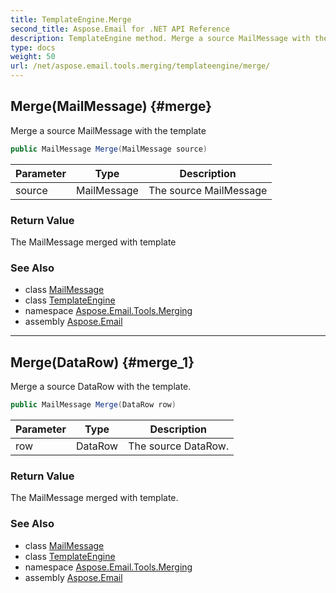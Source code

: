 ```yaml
---
title: TemplateEngine.Merge
second_title: Aspose.Email for .NET API Reference
description: TemplateEngine method. Merge a source MailMessage with the template
type: docs
weight: 50
url: /net/aspose.email.tools.merging/templateengine/merge/
---
```

## Merge(MailMessage) {#merge}

Merge a source MailMessage with the template

```csharp
public MailMessage Merge(MailMessage source)
```

| Parameter | Type | Description |
| --- | --- | --- |
| source | MailMessage | The source MailMessage |

### Return Value

The MailMessage merged with template

### See Also

* class [MailMessage](../../../aspose.email/mailmessage/)
* class [TemplateEngine](../)
* namespace [Aspose.Email.Tools.Merging](../../templateengine/)
* assembly [Aspose.Email](../../../)

---

## Merge(DataRow) {#merge_1}

Merge a source DataRow with the template.

```csharp
public MailMessage Merge(DataRow row)
```

| Parameter | Type | Description |
| --- | --- | --- |
| row | DataRow | The source DataRow. |

### Return Value

The MailMessage merged with template.

### See Also

* class [MailMessage](../../../aspose.email/mailmessage/)
* class [TemplateEngine](../)
* namespace [Aspose.Email.Tools.Merging](../../templateengine/)
* assembly [Aspose.Email](../../../)


